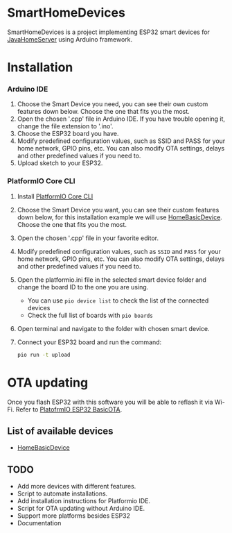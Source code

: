 # SmartHomeDevices
SmartHomeDevices is a project implementing ESP32 smart devices for [JavaHomeServer](https://github.com/jayadamsmorgan/JavaHomeServer) using Arduino framework.



# Installation

### Arduino IDE
1. Choose the Smart Device you need, you can see their own custom features down below. Choose the one that fits you the most.
2. Open the chosen '.cpp' file in Arduino IDE. If you have trouble opening it, change the file extension to '.ino'.
3. Choose the ESP32 board you have.
4. Modify predefined configuration values, such as SSID and PASS for your home network, GPIO pins, etc. You can also modify OTA settings, delays and other predefined values if you need to.
5. Upload sketch to your ESP32.

### PlatformIO Core CLI
1. Install [PlatformIO Core CLI](https://docs.platformio.org/en/stable/core/index.html)
2. Choose the Smart Device you want, you can see their custom features down below, for this installation example we will use [HomeBasicDevice](HomeBasicDevice). Choose the one that fits you the most.
3. Open the chosen '.cpp' file in your favorite editor.
4. Modify predefined configuration values, such as ```SSID``` and ```PASS``` for your home network, GPIO pins, etc. You can also modify OTA settings, delays and other predefined values if you need to.
5. Open the platformio.ini file in the selected smart device folder and change the board ID to the one you are using.
   * You can use ``` pio device list ``` to check the list of the connected devices
   * Check the full list of boards with ``` pio boards ```
7. Open terminal and navigate to the folder with chosen smart device.
8. Connect your ESP32 board and run the command:

    ```zsh
    pio run -t upload
    ```

# OTA updating
Once you flash ESP32 with this software you will be able to reflash it via Wi-Fi. Refer to [PlatofrmIO ESP32 BasicOTA](https://github.com/JakubAndrysek/BasicOTA-ESP32-library/blob/master/README.md). 

## List of available devices
* [HomeBasicDevice](HomeBasicDevice)


## TODO
* Add more devices with different features.
* Script to automate installations.
* Add installation instructions for Platformio IDE.
* Script for OTA updating without Arduino IDE.
* Support more platforms besides ESP32
* Documentation


 
